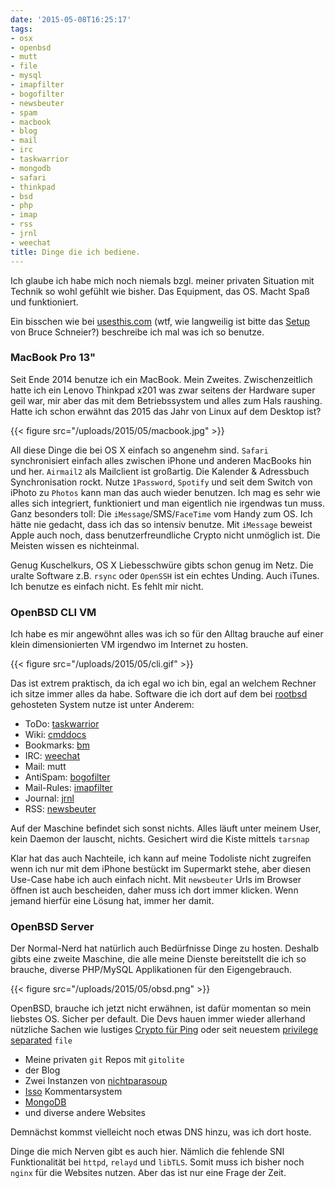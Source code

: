 ```yaml
---
date: '2015-05-08T16:25:17'
tags:
- osx
- openbsd
- mutt
- file
- mysql
- imapfilter
- bogofilter
- newsbeuter
- spam
- macbook
- blog
- mail
- irc
- taskwarrior
- mongodb
- safari
- thinkpad
- bsd
- php
- imap
- rss
- jrnl
- weechat
title: Dinge die ich bediene.
---
```


Ich glaube ich habe mich noch niemals bzgl. meiner privaten Situation mit
Technik so wohl gefühlt wie bisher. Das Equipment, das OS. Macht Spaß und
funktioniert.

Ein bisschen wie bei [usesthis.com](http://usesthis.com) (wtf, wie langweilig
ist bitte das [Setup](http://bruce.schneier.usesthis.com) von Bruce Schneier?)
beschreibe ich mal was ich so benutze.

### MacBook Pro 13"

Seit Ende 2014 benutze ich ein MacBook. Mein Zweites. Zwischenzeitlich hatte ich
ein Lenovo Thinkpad x201 was zwar seitens der Hardware super geil war, mir aber
das mit dem Betriebssystem und alles zum Hals raushing. Hatte ich schon erwähnt
das 2015 das Jahr von Linux auf dem Desktop ist?

{{< figure src="/uploads/2015/05/macbook.jpg" >}}

All diese Dinge die bei OS X einfach so angenehm sind. `Safari` synchronisiert
einfach alles zwischen iPhone und anderen MacBooks hin und her. `Airmail2` als
Mailclient ist großartig. Die Kalender &amp; Adressbuch Synchronisation rockt.
Nutze `1Password`, `Spotify`  und seit dem Switch von iPhoto zu `Photos` kann
man das auch wieder benutzen. Ich mag es sehr wie alles sich integriert,
funktioniert und man eigentlich nie irgendwas tun muss. Ganz besonders toll: Die
`iMessage`/SMS/`FaceTime` vom Handy zum OS. Ich hätte nie gedacht, dass ich das so
intensiv benutze. Mit `iMessage` beweist Apple auch noch, dass
benutzerfreundliche Crypto nicht unmöglich ist. Die Meisten wissen es
nichteinmal.

Genug Kuschelkurs, OS X Liebesschwüre gibts schon genug im Netz. Die uralte Software
z.B. `rsync` oder `OpenSSH` ist ein echtes Unding. Auch iTunes. Ich benutze es
einfach nicht. Es fehlt mir nicht.

### OpenBSD CLI VM

Ich habe es mir angewöhnt alles was ich so für den
Alltag brauche auf einer klein dimensionierten VM irgendwo im Internet zu
hosten.

{{< figure src="/uploads/2015/05/cli.gif" >}}

Das ist extrem praktisch, da ich egal wo ich bin, egal an welchem Rechner ich
sitze immer alles da habe. Software die ich dort auf dem bei
[rootbsd](http://rootbsd.net) gehosteten System nutze ist unter Anderem:

* ToDo: [taskwarrior](http://taskwarrior.org)
* Wiki: [cmddocs](https://github.com/noqqe/cmddocs)
* Bookmarks: [bm](https://github.com/noqqe/bm)
* IRC: [weechat](http://weechat.org)
* Mail: mutt
* AntiSpam: [bogofilter](/blog/2013/10/26/spammer-vs-statistik-mit-bogofilter/)
* Mail-Rules: [imapfilter](https://github.com/lefcha/imapfilter)
* Journal: [jrnl](http://maebert.github.io/jrnl/)
* RSS: [newsbeuter](http://www.newsbeuter.org)

Auf der Maschine befindet sich sonst nichts. Alles läuft unter meinem User,
kein Daemon der lauscht, nichts. Gesichert wird die Kiste mittels `tarsnap`

Klar hat das auch Nachteile, ich kann auf meine Todoliste nicht zugreifen wenn
ich nur mit dem iPhone bestückt im Supermarkt stehe, aber diesen Use-Case habe
ich auch einfach nicht. Mit `newsbeuter` Urls im Browser öffnen ist auch
bescheiden, daher muss ich dort immer klicken. Wenn jemand hierfür eine Lösung
hat, immer her damit.

### OpenBSD Server

Der Normal-Nerd hat natürlich auch Bedürfnisse Dinge zu hosten. Deshalb gibts
eine zweite Maschine, die alle meine Dienste bereitstellt die ich so brauche,
diverse PHP/MySQL Applikationen für den Eigengebrauch.

{{< figure src="/uploads/2015/05/obsd.png" >}}

OpenBSD, brauche ich jetzt nicht erwähnen, ist dafür momentan so mein liebstes
OS. Sicher per default. Die Devs hauen immer wieder allerhand nützliche Sachen
wie lustiges [Crypto für Ping](https://twitter.com/dlgwynne/status/589784636714143745) oder seit neuestem
[privilege separated](http://marc.info/?l=openbsd-cvs&m=142989267412968&w=2) `file`

* Meine privaten `git` Repos mit `gitolite`
* der Blog
* Zwei Instanzen von [nichtparasoup](http://github.com)
* [Isso](https://posativ.org/isso) Kommentarsystem
* [MongoDB](http://mongodb.org)
* und diverse andere Websites

Demnächst kommst vielleicht noch etwas DNS hinzu, was ich dort hoste.

Dinge die mich Nerven gibt es auch hier. Nämlich die fehlende SNI Funktionalität
bei `httpd`, `relayd` und `libTLS`. Somit muss ich bisher noch `nginx` für die
Websites nutzen. Aber das ist nur eine Frage der Zeit.